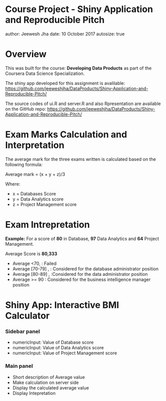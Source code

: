Course Project - Shiny Application and Reproducible Pitch
========================================================
author: Jeewesh Jha
date: 10 October 2017
autosize: true

Overview
========================================================

This was built for the course: **Developing Data Products** as part of the Coursera Data Science Specialization.

The shiny app developed for this assignment is avalilable: https://github.com/jeeweshjha/DataProducts/Shiny-Application-and-Reproducible-Pitch/

The source codes of ui.R and server.R and also Rpresentation are available on the GitHub repo: https://github.com/jeeweshjha/DataProducts/Shiny-Application-and-Reproducible-Pitch/

Exam Marks Calculation and Interpretation
========================================================
The average mark for the three exams written is calculated based on the following formula:

Average mark = (x + y + z)/3

Where:

- x = Databases Score 
- y = Data Analytics score 
- z = Project Management score 

Exam Intrepretation
========================================================

**Example:**
For a score of **80** in Database, **97** Data Analytics and **64** Project Management.

Average Score is **80,333**

- Average <70, : Failed
- Average [70-79] , : Considered for the database administrator position
- Average [80-89] , :Considered for the data administrator position
- Average >= 90 : Considered for the business intelligence manager position


Shiny App: Interactive BMI Calculator
========================================================

### Sidebar panel

- numericInput: Value of Database score
- numericInput: Value of Data Analytics score
- numericInput: Value of Project Management score

### Main panel

- Short description of Average value
- Make calculation on server side
- Display the calculated average value
- Display Intepretation
